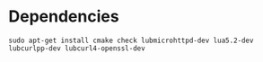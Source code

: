 Dependencies
============
 `sudo apt-get install cmake check lubmicrohttpd-dev lua5.2-dev lubcurlpp-dev lubcurl4-openssl-dev`
